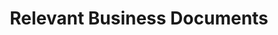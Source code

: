 ---
title: Relevant Business Documents
layout: documents
permalink: /businesses/documents
document: businesses
---